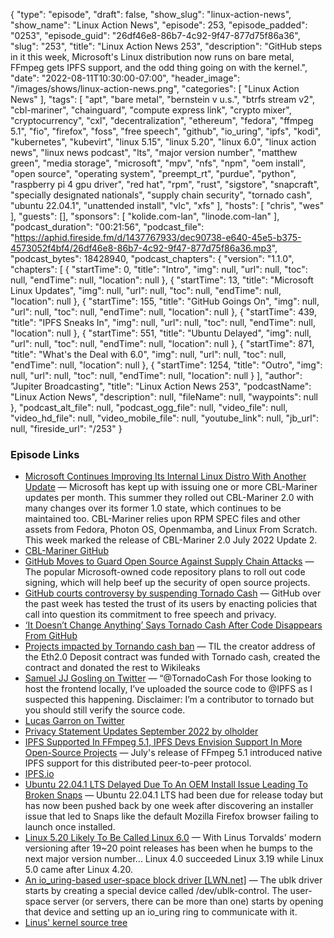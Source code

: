 {
  "type": "episode",
  "draft": false,
  "show_slug": "linux-action-news",
  "show_name": "Linux Action News",
  "episode": 253,
  "episode_padded": "0253",
  "episode_guid": "26df46e8-86b7-4c92-9f47-877d75f86a36",
  "slug": "253",
  "title": "Linux Action News 253",
  "description": "GitHub steps in it this week, Microsoft's Linux distribution now runs on bare metal, FFmpeg gets IPFS support, and the odd thing going on with the kernel.",
  "date": "2022-08-11T10:30:00-07:00",
  "header_image": "/images/shows/linux-action-news.png",
  "categories": [
    "Linux Action News"
  ],
  "tags": [
    "apt",
    "bare metal",
    "bernstein v u.s.",
    "btrfs stream v2",
    "cbl-mariner",
    "chainguard",
    "compute express link",
    "crypto mixer",
    "cryptocurrency",
    "cxl",
    "decentralization",
    "ethereum",
    "fedora",
    "ffmpeg 5.1",
    "fio",
    "firefox",
    "foss",
    "free speech",
    "github",
    "io_uring",
    "ipfs",
    "kodi",
    "kubernetes",
    "kubevirt",
    "linux 5.15",
    "linux 5.20",
    "linux 6.0",
    "linux action news",
    "linux news podcast",
    "lts",
    "major version number",
    "matthew green",
    "media storage",
    "microsoft",
    "mpv",
    "nfs",
    "npm",
    "oem install",
    "open source",
    "operating system",
    "preempt_rt",
    "purdue",
    "python",
    "raspberry pi 4 gpu driver",
    "red hat",
    "rpm",
    "rust",
    "sigstore",
    "snapcraft",
    "specially designated nationals",
    "supply chain security",
    "tornado cash",
    "ubuntu 22.04.1",
    "unattended install",
    "vlc",
    "xfs"
  ],
  "hosts": [
    "chris",
    "wes"
  ],
  "guests": [],
  "sponsors": [
    "kolide.com-lan",
    "linode.com-lan"
  ],
  "podcast_duration": "00:21:56",
  "podcast_file": "https://aphid.fireside.fm/d/1437767933/dec90738-e640-45e5-b375-4573052f4bf4/26df46e8-86b7-4c92-9f47-877d75f86a36.mp3",
  "podcast_bytes": 18428940,
  "podcast_chapters": {
    "version": "1.1.0",
    "chapters": [
      {
        "startTime": 0,
        "title": "Intro",
        "img": null,
        "url": null,
        "toc": null,
        "endTime": null,
        "location": null
      },
      {
        "startTime": 13,
        "title": "Microsoft Linux Updates",
        "img": null,
        "url": null,
        "toc": null,
        "endTime": null,
        "location": null
      },
      {
        "startTime": 155,
        "title": "GitHub Goings On",
        "img": null,
        "url": null,
        "toc": null,
        "endTime": null,
        "location": null
      },
      {
        "startTime": 439,
        "title": "IPFS Sneaks In",
        "img": null,
        "url": null,
        "toc": null,
        "endTime": null,
        "location": null
      },
      {
        "startTime": 551,
        "title": "Ubuntu Delayed",
        "img": null,
        "url": null,
        "toc": null,
        "endTime": null,
        "location": null
      },
      {
        "startTime": 871,
        "title": "What's the Deal with 6.0",
        "img": null,
        "url": null,
        "toc": null,
        "endTime": null,
        "location": null
      },
      {
        "startTime": 1254,
        "title": "Outro",
        "img": null,
        "url": null,
        "toc": null,
        "endTime": null,
        "location": null
      }
    ],
    "author": "Jupiter Broadcasting",
    "title": "Linux Action News 253",
    "podcastName": "Linux Action News",
    "description": null,
    "fileName": null,
    "waypoints": null
  },
  "podcast_alt_file": null,
  "podcast_ogg_file": null,
  "video_file": null,
  "video_hd_file": null,
  "video_mobile_file": null,
  "youtube_link": null,
  "jb_url": null,
  "fireside_url": "/253"
}


### Episode Links

  * [Microsoft Continues Improving Its Internal Linux Distro With Another Update](https://www.phoronix.com/news/Microsoft-CBL-Mariner-July-U2 "Microsoft Continues Improving Its Internal Linux Distro With Another Update") — Microsoft has kept up with issuing one or more CBL-Mariner updates per month. This summer they rolled out CBL-Mariner 2.0 with many changes over its former 1.0 state, which continues to be maintained too. CBL-Mariner relies upon RPM SPEC files and other assets from Fedora, Photon OS, Openmamba, and Linux From Scratch. This week marked the release of CBL-Mariner 2.0 July 2022 Update 2.
  * [CBL-Mariner GitHub](https://github.com/microsoft/CBL-Mariner "CBL-Mariner GitHub")
  * [GitHub Moves to Guard Open Source Against Supply Chain Attacks](https://www.wired.com/story/github-code-signing-sigstore/ "GitHub Moves to Guard Open Source Against Supply Chain Attacks") — The popular Microsoft-owned code repository plans to roll out code signing, which will help beef up the security of open source projects. 
  * [GitHub courts controversy by suspending Tornado Cash](https://www.theregister.com/2022/08/10/github_tornado_cookies/ "GitHub courts controversy by suspending Tornado Cash") — GitHub over the past week has tested the trust of its users by enacting policies that call into question its commitment to free speech and privacy.
  * [‘It Doesn’t Change Anything’ Says Tornado Cash After Code Disappears From GitHub](https://decrypt.co/107053/it-doesnt-change-anything-says-tornado-cash-code-disappears-github "‘It Doesn’t Change Anything’ Says Tornado Cash After Code Disappears From GitHub")
  * [Projects impacted by Tornando cash ban](https://twitter.com/kaanuzdogan/status/1549042139446648833 "Projects impacted by Tornando cash ban") — TIL the creator address of the Eth2.0 Deposit contract was funded with Tornado cash, created the contract and donated the rest to Wikileaks
  * [Samuel JJ Gosling on Twitter](https://twitter.com/xGozzy/status/1556721884200423424 "Samuel JJ Gosling on Twitter") — “@TornadoCash For those looking to host the frontend locally, I’ve uploaded the source code to @IPFS as I suspected this happening. Disclaimer: I’m a contributor to tornado but you should still verify the source code.
  * [Lucas Garron on Twitter](https://twitter.com/lgarron/status/1556835002897207296 "Lucas Garron on Twitter")
  * [Privacy Statement Updates September 2022 by olholder](https://github.com/github/site-policy/pull/582 "Privacy Statement Updates September 2022 by olholder")
  * [IPFS Supported In FFmpeg 5.1, IPFS Devs Envision Support In More Open-Source Projects](https://www.phoronix.com/news/IPFS-FFmpeg-Open-Source-More "IPFS Supported In FFmpeg 5.1, IPFS Devs Envision Support In More Open-Source Projects") — July's release of FFmpeg 5.1 introduced native IPFS support for this distributed peer-to-peer protocol.
  * [IPFS.io](http://ipfs.io/ "IPFS.io")
  * [Ubuntu 22.04.1 LTS Delayed Due To An OEM Install Issue Leading To Broken Snaps](https://www.phoronix.com/news/Ubuntu-22.04.1-LTS-Delayed "Ubuntu 22.04.1 LTS Delayed Due To An OEM Install Issue Leading To Broken Snaps") — Ubuntu 22.04.1 LTS had been due for release today but has now been pushed back by one week after discovering an installer issue that led to Snaps like the default Mozilla Firefox browser failing to launch once installed.
  * [Linux 5.20 Likely To Be Called Linux 6.0](https://www.phoronix.com/news/Linux-5.20-Is-Linux-6.0 "Linux 5.20 Likely To Be Called Linux 6.0") — With Linus Torvalds' modern versioning after 19~20 point releases has been when he bumps to the next major version number... Linux 4.0 succeeded Linux 3.19 while Linux 5.0 came after Linux 4.20.
  * [An io_uring-based user-space block driver [LWN.net]](https://lwn.net/Articles/903855/ "An io_uring-based user-space block driver \[LWN.net\]") — The ublk driver starts by creating a special device called /dev/ublk-control. The user-space server (or servers, there can be more than one) starts by opening that device and setting up an io_uring ring to communicate with it.
  * [Linus' kernel source tree](https://git.kernel.org/pub/scm/linux/kernel/git/torvalds/linux.git/commit/?id=e394ff83bbca1c72427b1feb5c6b9d4dad832f01 "Linus' kernel source tree")


